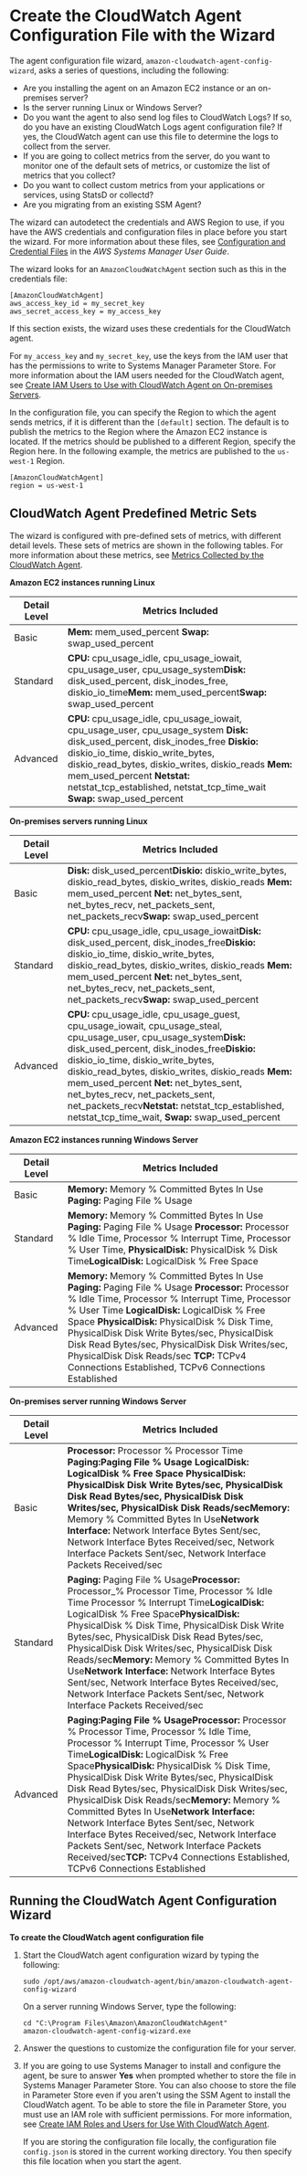 # Create the CloudWatch Agent Configuration File with the Wizard<a name="create-cloudwatch-agent-configuration-file-wizard"></a>

The agent configuration file wizard, `amazon-cloudwatch-agent-config-wizard`, asks a series of questions, including the following:
+ Are you installing the agent on an Amazon EC2 instance or an on\-premises server?
+ Is the server running Linux or Windows Server?
+ Do you want the agent to also send log files to CloudWatch Logs? If so, do you have an existing CloudWatch Logs agent configuration file? If yes, the CloudWatch agent can use this file to determine the logs to collect from the server\.
+ If you are going to collect metrics from the server, do you want to monitor one of the default sets of metrics, or customize the list of metrics that you collect?
+ Do you want to collect custom metrics from your applications or services, using StatsD or collectd?
+ Are you migrating from an existing SSM Agent?

The wizard can autodetect the credentials and AWS Region to use, if you have the AWS credentials and configuration files in place before you start the wizard\. For more information about these files, see [ Configuration and Credential Files](https://docs.aws.amazon.com/cli/latest/userguide/cli-config-files.html) in the *AWS Systems Manager User Guide*\.

The wizard looks for an `AmazonCloudWatchAgent` section such as this in the credentials file:

```
[AmazonCloudWatchAgent]
aws_access_key_id = my_secret_key
aws_secret_access_key = my_access_key
```

If this section exists, the wizard uses these credentials for the CloudWatch agent\.

For `my_access_key` and `my_secret_key`, use the keys from the IAM user that has the permissions to write to Systems Manager Parameter Store\. For more information about the IAM users needed for the CloudWatch agent, see [Create IAM Users to Use with CloudWatch Agent on On\-premises Servers](create-iam-roles-for-cloudwatch-agent.md#create-iam-roles-for-cloudwatch-agent-users)\.

In the configuration file, you can specify the Region to which the agent sends metrics, if it is different than the `[default]` section\. The default is to publish the metrics to the Region where the Amazon EC2 instance is located\. If the metrics should be published to a different Region, specify the Region here\. In the following example, the metrics are published to the `us-west-1` Region\.

```
[AmazonCloudWatchAgent]
region = us-west-1
```

## CloudWatch Agent Predefined Metric Sets<a name="cloudwatch-agent-preset-metrics"></a>

The wizard is configured with pre\-defined sets of metrics, with different detail levels\. These sets of metrics are shown in the following tables\. For more information about these metrics, see [Metrics Collected by the CloudWatch Agent](metrics-collected-by-CloudWatch-agent.md)\. 

**Amazon EC2 instances running Linux**


| Detail Level | Metrics Included | 
| --- | --- | 
|  Basic |  **Mem:** mem\_used\_percent **Swap:** swap\_used\_percent  | 
|  Standard |  **CPU:** cpu\_usage\_idle, cpu\_usage\_iowait, cpu\_usage\_user, cpu\_usage\_system**Disk:** disk\_used\_percent, disk\_inodes\_free, diskio\_io\_time**Mem:** mem\_used\_percent**Swap:** swap\_used\_percent  | 
|  Advanced |  **CPU:** cpu\_usage\_idle, cpu\_usage\_iowait, cpu\_usage\_user, cpu\_usage\_system **Disk:** disk\_used\_percent, disk\_inodes\_free **Diskio:** diskio\_io\_time, diskio\_write\_bytes, diskio\_read\_bytes, diskio\_writes, diskio\_reads **Mem:** mem\_used\_percent **Netstat:** netstat\_tcp\_established, netstat\_tcp\_time\_wait **Swap:** swap\_used\_percent  | 

**On\-premises servers running Linux**


| Detail Level | Metrics Included | 
| --- | --- | 
|  Basic |  **Disk:** disk\_used\_percent**Diskio:** diskio\_write\_bytes, diskio\_read\_bytes, diskio\_writes, diskio\_reads **Mem:** mem\_used\_percent **Net:** net\_bytes\_sent, net\_bytes\_recv, net\_packets\_sent, net\_packets\_recv**Swap:** swap\_used\_percent  | 
|  Standard |  **CPU:** cpu\_usage\_idle, cpu\_usage\_iowait**Disk:** disk\_used\_percent, disk\_inodes\_free**Diskio:** diskio\_io\_time, diskio\_write\_bytes, diskio\_read\_bytes, diskio\_writes, diskio\_reads **Mem:** mem\_used\_percent **Net:** net\_bytes\_sent, net\_bytes\_recv, net\_packets\_sent, net\_packets\_recv**Swap:** swap\_used\_percent  | 
|  Advanced |  **CPU:** cpu\_usage\_idle, cpu\_usage\_guest, cpu\_usage\_iowait, cpu\_usage\_steal, cpu\_usage\_user, cpu\_usage\_system**Disk:** disk\_used\_percent, disk\_inodes\_free**Diskio:** diskio\_io\_time, diskio\_write\_bytes, diskio\_read\_bytes, diskio\_writes, diskio\_reads  **Mem:** mem\_used\_percent **Net:** net\_bytes\_sent, net\_bytes\_recv, net\_packets\_sent, net\_packets\_recv**Netstat:** netstat\_tcp\_established, netstat\_tcp\_time\_wait, **Swap:** swap\_used\_percent  | 

**Amazon EC2 instances running Windows Server**


| Detail Level | Metrics Included | 
| --- | --- | 
|  Basic |  **Memory:** Memory % Committed Bytes In Use **Paging:** Paging File % Usage  | 
|  Standard |  **Memory:** Memory % Committed Bytes In Use **Paging:** Paging File % Usage **Processor:** Processor % Idle Time, Processor % Interrupt Time, Processor % User Time,  **PhysicalDisk:** PhysicalDisk % Disk Time**LogicalDisk:** LogicalDisk % Free Space  | 
|  Advanced |  **Memory:** Memory % Committed Bytes In Use **Paging:** Paging File % Usage **Processor:** Processor % Idle Time, Processor % Interrupt Time, Processor % User Time **LogicalDisk:** LogicalDisk % Free Space  **PhysicalDisk:** PhysicalDisk % Disk Time, PhysicalDisk Disk Write Bytes/sec, PhysicalDisk Disk Read Bytes/sec, PhysicalDisk Disk Writes/sec, PhysicalDisk Disk Reads/sec **TCP:** TCPv4 Connections Established, TCPv6 Connections Established   | 

**On\-premises server running Windows Server**


| Detail Level | Metrics Included | 
| --- | --- | 
|  Basic |  **Processor:** Processor % Processor Time **Paging:**Paging File % Usage **LogicalDisk:** LogicalDisk % Free Space **PhysicalDisk:** PhysicalDisk Disk Write Bytes/sec, PhysicalDisk Disk Read Bytes/sec, PhysicalDisk Disk Writes/sec, PhysicalDisk Disk Reads/sec**Memory:** Memory % Committed Bytes In Use**Network Interface:** Network Interface Bytes Sent/sec, Network Interface Bytes Received/sec, Network Interface Packets Sent/sec, Network Interface Packets Received/sec  | 
|  Standard |  **Paging:** Paging File % Usage**Processor:** Processor\_% Processor Time, Processor % Idle Time Processor % Interrupt Time**LogicalDisk:** LogicalDisk % Free Space**PhysicalDisk:** PhysicalDisk % Disk Time, PhysicalDisk Disk Write Bytes/sec, PhysicalDisk Disk Read Bytes/sec, PhysicalDisk Disk Writes/sec, PhysicalDisk Disk Reads/sec**Memory:** Memory % Committed Bytes In Use**Network Interface:** Network Interface Bytes Sent/sec, Network Interface Bytes Received/sec, Network Interface Packets Sent/sec, Network Interface Packets Received/sec   | 
|  Advanced |  **Paging:**Paging File % Usage**Processor:** Processor % Processor Time, Processor % Idle Time, Processor % Interrupt Time, Processor % User Time**LogicalDisk:** LogicalDisk % Free Space**PhysicalDisk:** PhysicalDisk % Disk Time, PhysicalDisk Disk Write Bytes/sec, PhysicalDisk Disk Read Bytes/sec, PhysicalDisk Disk Writes/sec, PhysicalDisk Disk Reads/sec**Memory:** Memory % Committed Bytes In Use**Network Interface:** Network Interface Bytes Sent/sec, Network Interface Bytes Received/sec, Network Interface Packets Sent/sec, Network Interface Packets Received/sec**TCP:** TCPv4 Connections Established, TCPv6 Connections Established  | 

## Running the CloudWatch Agent Configuration Wizard<a name="cloudwatch-agent-running-wizard"></a>

**To create the CloudWatch agent configuration file**

1. Start the CloudWatch agent configuration wizard by typing the following:

   ```
   sudo /opt/aws/amazon-cloudwatch-agent/bin/amazon-cloudwatch-agent-config-wizard
   ```

   On a server running Windows Server, type the following:

   ```
   cd "C:\Program Files\Amazon\AmazonCloudWatchAgent"
   amazon-cloudwatch-agent-config-wizard.exe
   ```

1. Answer the questions to customize the configuration file for your server\.

1. If you are going to use Systems Manager to install and configure the agent, be sure to answer **Yes** when prompted whether to store the file in Systems Manager Parameter Store\. You can also choose to store the file in Parameter Store even if you aren't using the SSM Agent to install the CloudWatch agent\. To be able to store the file in Parameter Store, you must use an IAM role with sufficient permissions\. For more information, see [Create IAM Roles and Users for Use With CloudWatch Agent](create-iam-roles-for-cloudwatch-agent.md)\.

   If you are storing the configuration file locally, the configuration file `config.json` is stored in the current working directory\. You then specify this file location when you start the agent\.